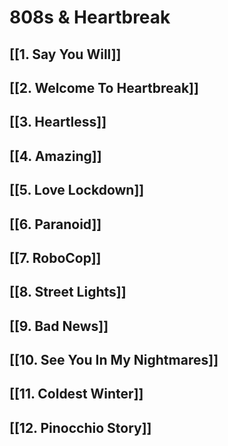# 808s & Heartbreak

## [[1. Say You Will]]

## [[2. Welcome To Heartbreak]]

## [[3.  Heartless]]

## [[4. Amazing]]

## [[5. Love Lockdown]]

## [[6.  Paranoid]]

## [[7. RoboCop]]

## [[8. Street Lights]]

## [[9. Bad News]]

## [[10.  See You In My Nightmares]]

## [[11.  Coldest Winter]]

## [[12.  Pinocchio Story]]
